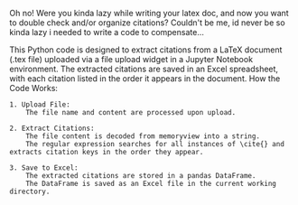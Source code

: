 Oh no! Were you kinda lazy while writing your latex doc, and now you want to double check and/or 
organize citations? Couldn't be me, id never be so kinda lazy i needed to write a code to compensate...

This Python code is designed to extract citations from a LaTeX document 
(.tex file) uploaded via a file upload widget in a Jupyter Notebook environment. 
The extracted citations are saved in an Excel spreadsheet, with each citation 
listed in the order it appears in the document.
How the Code Works:

    1. Upload File:
        The file name and content are processed upon upload.
        
    2. Extract Citations:
        The file content is decoded from memoryview into a string.
        The regular expression searches for all instances of \cite{} and extracts citation keys in the order they appear.
        
    3. Save to Excel:
        The extracted citations are stored in a pandas DataFrame.
        The DataFrame is saved as an Excel file in the current working directory.
